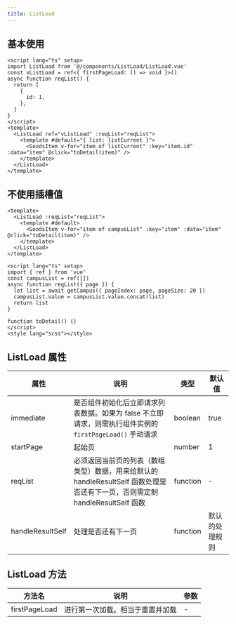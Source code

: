 ```yaml
---
title: ListLoad
---
```


## 基本使用

```vue
<script lang="ts" setup>
import ListLoad from '@/components/ListLoad/ListLoad.vue'
const vListLoad = ref<{ firstPageLoad: () => void }>()
async function reqList() {
  return [
    {
      id: 1,
    },
  ]
}
</script>
<template>
  <ListLoad ref="vListLoad" :reqList="reqList">
    <template #default="{ list: listCurrent }">
      <GoodsItem v-for="item of listCurrent" :key="item.id" :data="item" @click="toDetail(item)" />
    </template>
  </ListLoad>
</template>
```

## 不使用插槽值

```vue
<template>
  <ListLoad :reqList="reqList">
    <template #default>
      <GoodsItem v-for="item of campusList" :key="item" :data="item" @click="toDetail(item)" />
    </template>
  </ListLoad>
</template>

<script lang="ts" setup>
import { ref } from 'vue'
const campusList = ref([])
async function reqList({ page }) {
  let list = await getCampus({ pageIndex: page, pageSize: 20 })
  campusList.value = campusList.value.concat(list)
  return list
}

function toDetail() {}
</script>
<style lang="scss"></style>
```

## ListLoad 属性

| 属性 | 说明 | 类型 | 默认值 |
| --- | --- | --- | --- |
| immediate | 是否组件初始化后立即请求列表数据。如果为 false 不立即请求，则需执行组件实例的 `firstPageLoad()` 手动请求 | boolean | true |
| startPage | 起始页 | number | 1 |
| reqList | 必须返回当前页的列表（数组类型）数据，用来给默认的 handleResultSelf 函数处理是否还有下一页，否则需定制 handleResultSelf 函数 | function | - |
| handleResultSelf | 处理是否还有下一页 | function | 默认的处理规则 |

## ListLoad 方法

| 方法名        | 说明                             | 参数 |
| ------------- | -------------------------------- | ---- |
| firstPageLoad | 进行第一次加载。相当于重置并加载 | -    |
